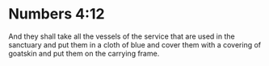 # Numbers 4:12

And they shall take all the vessels of the service that are used in the sanctuary and put them in a cloth of blue and cover them with a covering of goatskin and put them on the carrying frame.
